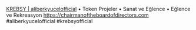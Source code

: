[KREBSY | aliberkyucelofficial](https://chairmanoftheboardofdirectors.com)
• Token Projeler
• Sanat ve Eğlence
• Eğlence ve Rekreasyon
https://chairmanoftheboardofdirectors.com
#aliberkyucelofficial #krebsyofficial